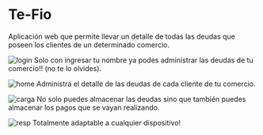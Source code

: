 # Te-Fio

Aplicación web que permite llevar un detalle de todas las deudas que poseen los clientes de un determinado comercio.

![login](https://user-images.githubusercontent.com/72458804/113485231-e1ce8700-9482-11eb-9eaa-a3c3b2264a0b.png)
Solo con ingresar tu nombre ya podes administrar las deudas de tu comercio!! (no te lo olvides).

![home](https://user-images.githubusercontent.com/72458804/113485390-a2546a80-9483-11eb-88db-cac08aa73934.png)
Administra el detalle de las deudas de cada cliente de tu comercio.

![carga](https://user-images.githubusercontent.com/72458804/113485438-cdd75500-9483-11eb-8d22-21b1913039c5.png)
No solo puedes almacenar las deudas sino que también puedes almacenar los pagos que se vayan realizando.

![resp](https://user-images.githubusercontent.com/72458804/113486132-89e64f00-9487-11eb-89b1-7c66c882b35c.png)
Totalmente adaptable a cualquier dispositivo!

